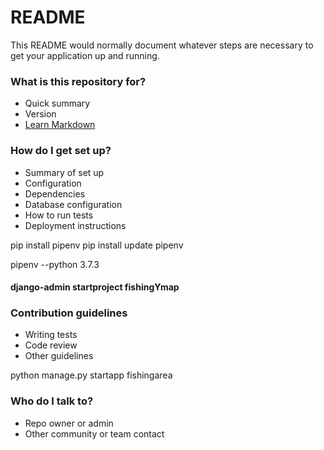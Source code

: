 # README #

This README would normally document whatever steps are necessary to get your application up and running.

### What is this repository for? ###

* Quick summary
* Version
* [Learn Markdown](https://bitbucket.org/tutorials/markdowndemo)

### How do I get set up? ###

* Summary of set up
* Configuration
* Dependencies
* Database configuration
* How to run tests
* Deployment instructions

pip install pipenv
pip install update pipenv


pipenv --python 3.7.3

#### django-admin startproject fishingYmap



### Contribution guidelines ###

* Writing tests
* Code review
* Other guidelines

python manage.py startapp fishingarea


### Who do I talk to? ###

* Repo owner or admin
* Other community or team contact